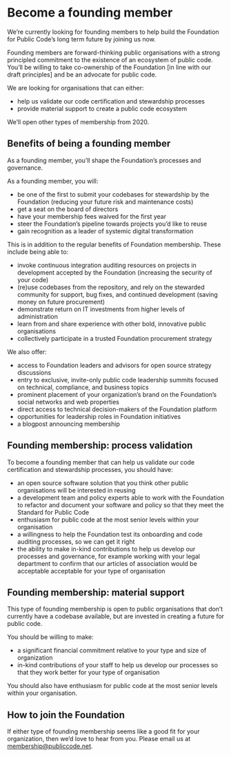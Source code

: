 # Become a founding member

We’re currently looking for founding members to help build the Foundation for Public Code’s long term future by joining us now.

Founding members are forward-thinking public organisations with a strong principled commitment to the existence of an ecosystem of public code. You’ll be willing to take co-ownership of the Foundation [in line with our draft principles] and be an advocate for public code.

We are looking for organisations that can either:

* help us validate our code certification and stewardship processes
* provide material support to create a public code ecosystem

We’ll open other types of membership from 2020.

## Benefits of being a founding member

As a founding member, you’ll shape the Foundation’s processes and governance.

As a founding member, you will:

* be one of the first to submit your codebases for stewardship by the Foundation (reducing your future risk and maintenance costs)
* get a seat on the board of directors
* have your membership fees waived for the first year
* steer the Foundation’s pipeline towards projects you’d like to reuse
* gain recognition as a leader of systemic digital transformation

This is in addition to the regular benefits of Foundation membership. These include being able to:

* invoke continuous integration auditing resources on projects in development accepted by the Foundation (increasing the security of your code)
* (re)use codebases from the repository, and rely on the stewarded community for support, bug fixes, and continued development (saving money on future procurement)
* demonstrate return on IT investments from higher levels of administration
* learn from and share experience with other bold, innovative public organisations
* collectively participate in a trusted Foundation procurement strategy

We also offer:

* access to Foundation leaders and advisors for open source strategy discussions
* entry to exclusive, invite-only public code leadership summits focused on technical, compliance, and business topics
* prominent placement of your organization’s brand on the Foundation’s social networks and web properties
* direct access to technical decision-makers of the Foundation platform
* opportunities for leadership roles in Foundation initiatives
* a blogpost announcing membership


## Founding membership: process validation
To become a founding member that can help us validate our code certification and stewardship processes, you should have:

* an open source software solution that you think other public organisations will be interested in reusing
* a development team and policy experts able to work with the Foundation to refactor and document your software and policy so that they meet the Standard for Public Code
* enthusiasm for public code at the most senior levels within your organisation
* a willingness to help the Foundation test its onboarding and code auditing processes, so we can get it right
* the ability to make in-kind contributions to help us develop our processes and governance, for example working with your legal department to confirm that our articles of association would be acceptable acceptable for your type of organisation

## Founding membership: material support
This type of founding membership is open to public organisations that don’t currently have a codebase available, but are invested in creating a future for public code.

You should be willing to make:

* a significant financial commitment relative to your type and size of organization
* in-kind contributions of your staff to help us develop our processes so that they work better for your type of organisation

You should also have enthusiasm for public code at the most senior levels within your organisation.

## How to join the Foundation

If either type of founding membership seems like a good fit for your organization, then we’d love to hear from you. Please email us at <membership@publiccode.net>.
